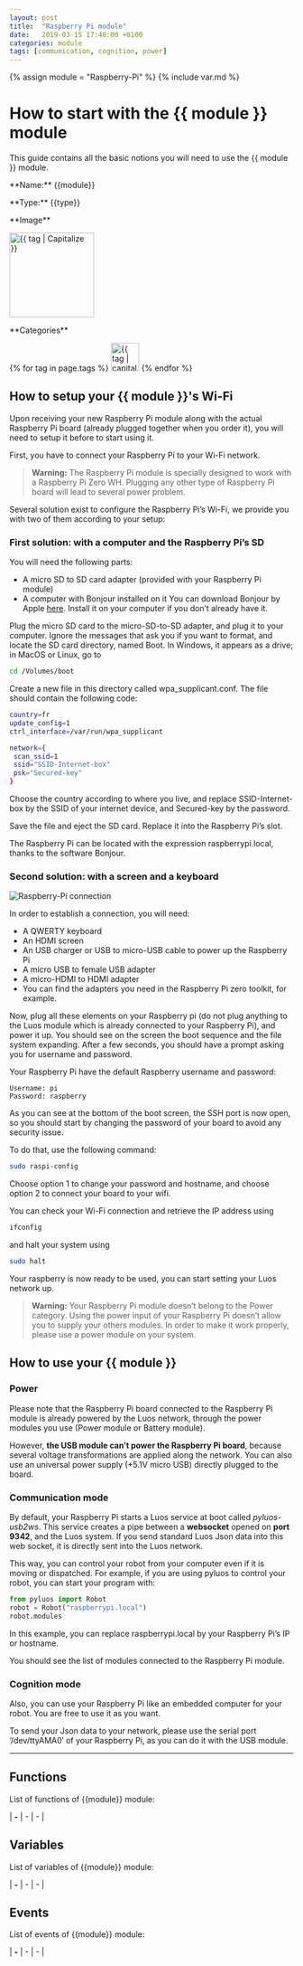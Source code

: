 ```yaml
---
layout: post
title:  "Raspberry Pi module"
date:   2019-03-15 17:48:00 +0100
categories: module
tags: [communication, cognition, power]
---
```

{% assign module = "Raspberry-Pi" %}
{% include var.md %}

# How to start with the {{ module }} module

This guide contains all the basic notions you will need to use the {{ module }} module.

<div class="sheet" markdown="1">
<p class="sheet-title" markdown="1">**Name:** {{module}}</p>
<p class="sheet-title" markdown="1">**Type:** {{type}}</p>
<p class="sheet-title" markdown="1">**Image**</p>
<p class="indent" markdown="1"><img height="150" src="/assets/img/{{ module | downcase }}-module.png" alt="{{ tag | Capitalize }}"></p>
<p class="sheet-title" markdown="1">**Categories**</p>
<p class="indent" markdown="1">
{% for tag in page.tags %}
  <a href="{{ "/" | absolute_url }}tags.html"><img height="50" src="/assets/img/sticker-{{ tag }}.png" alt="{{ tag | capitalize }}"></a>
{% endfor %}
</p>
</div>

## How to setup your {{ module }}'s Wi-Fi

Upon receiving your new Raspberry Pi module along with the actual Raspberry Pi board (already plugged together when you order it), you will need to setup it before to start using it.

First, you have to connect your Raspberry Pi to your Wi-Fi network.

> **Warning:** The Raspberry Pi module is specially designed to work with a Raspberry Pi Zero WH. Plugging any other type of Raspberry Pi board will lead to several power problem.


Several solution exist to configure the Raspberry Pi’s Wi-Fi, we provide you with two of them according to your setup:

### First solution: with a computer and the Raspberry Pi’s SD
You will need the following parts:

 - A micro SD to SD card adapter (provided with your Raspberry Pi module)
 - A computer with Bonjour installed on it
You can download Bonjour by Apple [here](https://support.apple.com/kb/DL999). Install it on your computer if you don’t already have it.

Plug the micro SD card to the micro-SD-to-SD adapter, and plug it to your computer. Ignore the messages that ask you if you want to format, and locate the SD card directory, named Boot. In Windows, it appears as a drive; in MacOS or Linux, go to

```bash
cd /Volumes/boot
```

Create a new file in this directory called wpa_supplicant.conf. The file should contain the following code:

```bash
country=fr
update_config=1
ctrl_interface=/var/run/wpa_supplicant

network={
 scan_ssid=1
 ssid="SSID-Internet-box"
 psk="Secured-key"
}
```

Choose the country according to where you live, and replace SSID-Internet-box by the SSID of your internet device, and Secured-key by the password.

Save the file and eject the SD card. Replace it into the Raspberry Pi’s slot.

The Raspberry Pi can be located with the expression raspberrypi.local, thanks to the software Bonjour.

### Second solution: with a screen and a keyboard

![Raspberry-Pi connection](/assets/img/rpi-setup.jpg)

In order to establish a connection, you will need:

<ul>
<li>A QWERTY keyboard</li>
<li>An HDMI screen</li>
<li>An USB charger or USB to micro-USB cable to power up the Raspberry Pi</li>
<li>A micro USB to female USB adapter</li>
<li>A micro-HDMI to HDMI adapter</li>
<li>You can find the adapters you need in the Raspberry Pi zero toolkit, for example.</li>
</ul>

Now, plug all these elements on your Raspberry pi (do not plug anything to the Luos module which is already connected to your Raspberry Pi), and power it up. You should see on the screen the boot sequence and the file system expanding. After a few seconds, you should have a prompt asking you for username and password.

Your Raspberry Pi have the default Raspberry username and password:

```
Username: pi
Password: raspberry
```

As you can see at the bottom of the boot screen, the SSH port is now open, so you should start by changing the password of your board to avoid any security issue.

To do that, use the following command:

```bash
sudo raspi-config
```

Choose option 1 to change your password and hostname, and choose option 2 to connect your board to your wifi.

You can check your Wi-Fi connection and retrieve the IP address using

```bash
ifconfig
```

and halt your system using

```bash
sudo halt
```

Your raspberry is now ready to be used, you can start setting your Luos network up.

> **Warning:** Your Raspberry Pi module doesn’t belong to the Power category. Using the power input of your Raspberry Pi doesn’t allow you to supply your others modules. In order to make it work properly, please use a power module on your system.

## How to use your {{ module }}
 
### Power
Please note that the Raspberry Pi board connected to the Raspberry Pi module is already powered by the Luos network, through the power modules you use (Power module or Battery module).

However, **the USB module can’t power the Raspberry Pi board**, because several voltage transformations are applied along the network. You can also use an universal power supply (+5.1V micro USB) directly plugged to the board.

### Communication mode
By default, your Raspberry Pi starts a Luos service at boot called *pyluos-usb2ws*. This service creates a pipe between a **websocket** opened on **port 9342**, and the Luos system. If you send standard Luos Json data into this web socket, it is directly sent into the Luos network.

This way, you can control your robot from your computer even if it is moving or dispatched. For example, if you are using pyluos to control your robot, you can start your program with:

```python
from pyluos import Robot
robot = Robot("raspberrypi.local")
robot.modules
```

In this example, you can replace raspberrypi.local by your Raspberry Pi’s IP or hostname.

You should see the list of modules connected to the Raspberry Pi module.


### Cognition mode
Also, you can use your Raspberry Pi like an embedded computer for your robot. You are free to use it as you want.

To send your Json data to your network, please use the serial port ‘/dev/ttyAMA0′ of your Raspberry Pi, as you can do it with the USB module.


----

## Functions
List of functions of {{module}} module:
 
| **-** | - | - | 

## Variables
List of variables of {{module}} module:

| **-** | - | - | 

## Events
List of events of {{module}} module:

| **-** | - | - | 
